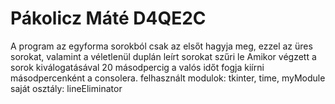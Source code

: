 # Pákolicz Máté D4QE2C
A program az egyforma sorokból csak az elsőt hagyja meg, ezzel az üres sorokat, valamint a véletlenül duplán leírt sorokat szűri le
Amikor végzett a sorok kiválogatásával 20 másodpercig a valós időt fogja kiírni másodpercenként a consolera.
felhasznált modulok: tkinter, time, myModule
saját osztály: lineEliminator
